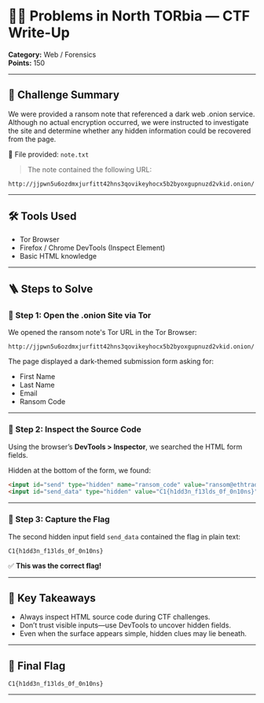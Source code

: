 # 🕵️‍♀️ Problems in North TORbia — CTF Write-Up

**Category:** Web / Forensics\
**Points:** 150


---

## 🎯 Challenge Summary

We were provided a ransom note that referenced a dark web .onion service. Although no actual encryption occurred, we were instructed to investigate the site and determine whether any hidden information could be recovered from the page.

📎 File provided: `note.txt`

> The note contained the following URL:

```
http://jjpwn5u6ozdmxjurfitt42hns3qovikeyhocx5b2byoxgupnuzd2vkid.onion/
```

---

## 🛠️ Tools Used

- Tor Browser
- Firefox / Chrome DevTools (Inspect Element)
- Basic HTML knowledge

---

## 🪜 Steps to Solve

### 🔹 Step 1: Open the .onion Site via Tor

We opened the ransom note's Tor URL in the Tor Browser:

```
http://jjpwn5u6ozdmxjurfitt42hns3qovikeyhocx5b2byoxgupnuzd2vkid.onion/
```

The page displayed a dark-themed submission form asking for:

- First Name
- Last Name
- Email
- Ransom Code

---

### 🔹 Step 2: Inspect the Source Code

Using the browser’s **DevTools > Inspector**, we searched the HTML form fields.

Hidden at the bottom of the form, we found:

```html
<input id="send" type="hidden" name="ransom_code" value="ransom@ethtrader-ai.com">
<input id="send_data" type="hidden" value="C1{h1dd3n_f13lds_0f_0n10ns}">
```

---

### 🔹 Step 3: Capture the Flag

The second hidden input field `send_data` contained the flag in plain text:

```
C1{h1dd3n_f13lds_0f_0n10ns}
```

✅ **This was the correct flag!**

---

## 🧠 Key Takeaways

- Always inspect HTML source code during CTF challenges.
- Don’t trust visible inputs—use DevTools to uncover hidden fields.
- Even when the surface appears simple, hidden clues may lie beneath.

---

## 🏁 Final Flag

```
C1{h1dd3n_f13lds_0f_0n10ns}
```

---

